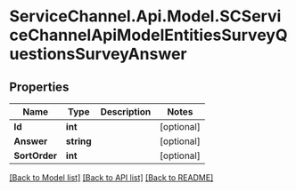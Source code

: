 # ServiceChannel.Api.Model.SCServiceChannelApiModelEntitiesSurveyQuestionsSurveyAnswer

## Properties

Name | Type | Description | Notes
------------ | ------------- | ------------- | -------------
**Id** | **int** |  | [optional] 
**Answer** | **string** |  | [optional] 
**SortOrder** | **int** |  | [optional] 

[[Back to Model list]](../README.md#documentation-for-models) [[Back to API list]](../README.md#documentation-for-api-endpoints) [[Back to README]](../README.md)

